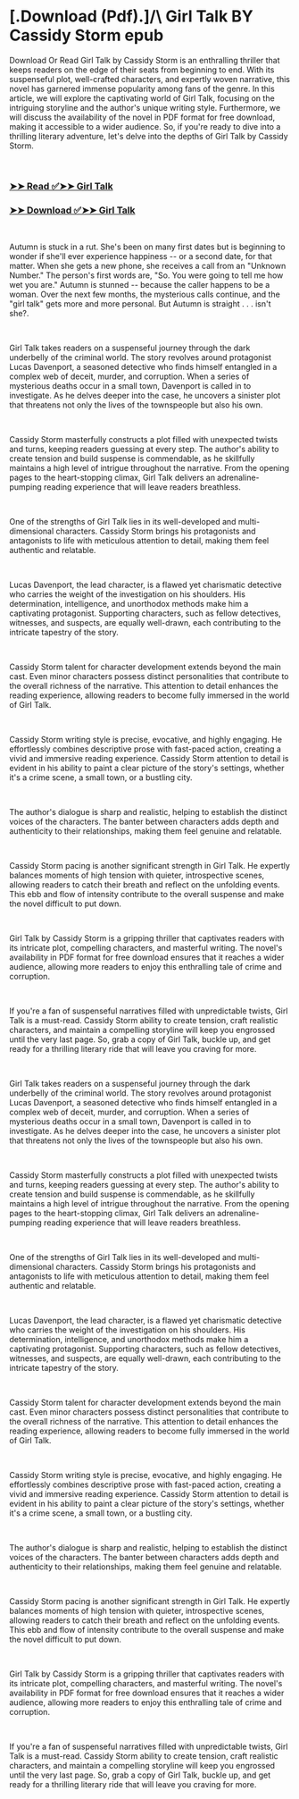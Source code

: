 # [.Download (Pdf).]/\ Girl Talk BY Cassidy Storm epub

<p>Download Or Read Girl Talk by Cassidy Storm is an enthralling thriller that keeps readers on the edge of their seats from beginning to end. With its suspenseful plot, well-crafted characters, and expertly woven narrative, this novel has garnered immense popularity among fans of the genre. In this article, we will explore the captivating world of Girl Talk, focusing on the intriguing storyline and the author's unique writing style. Furthermore, we will discuss the availability of the novel in PDF format for free download, making it accessible to a wider audience. So, if you're ready to dive into a thrilling literary adventure, let's delve into the depths of Girl Talk by Cassidy Storm.</p>
<p>&nbsp;</p>

### [➤➤ Read ✅➤➤ Girl Talk](https://realpdfbooksdrive.blogspot.com/id/38223311)

### [➤➤ Download ✅➤➤ Girl Talk](https://realpdfbooksdrive.blogspot.com/id/38223311)

<p>&nbsp;</p>
<p>Autumn is stuck in a rut. She's been on many first dates but is beginning to wonder if she'll ever experience happiness -- or a second date, for that matter.  When she gets a new phone, she receives a call from an "Unknown Number." The person's first words are, "So. You were going to tell me how wet you are." Autumn is stunned -- because the caller happens to be a woman.  Over the next few months, the mysterious calls continue, and the "girl talk" gets more and more personal.  But Autumn is straight . . . isn't she?.</p>
<p>&nbsp;</p>
<p>Girl Talk takes readers on a suspenseful journey through the dark underbelly of the criminal world. The story revolves around protagonist Lucas Davenport, a seasoned detective who finds himself entangled in a complex web of deceit, murder, and corruption. When a series of mysterious deaths occur in a small town, Davenport is called in to investigate. As he delves deeper into the case, he uncovers a sinister plot that threatens not only the lives of the townspeople but also his own.</p>
<p>&nbsp;</p>
<p>Cassidy Storm masterfully constructs a plot filled with unexpected twists and turns, keeping readers guessing at every step. The author's ability to create tension and build suspense is commendable, as he skillfully maintains a high level of intrigue throughout the narrative. From the opening pages to the heart-stopping climax, Girl Talk delivers an adrenaline-pumping reading experience that will leave readers breathless.</p>
<p>&nbsp;</p>
<p>One of the strengths of Girl Talk lies in its well-developed and multi-dimensional characters. Cassidy Storm brings his protagonists and antagonists to life with meticulous attention to detail, making them feel authentic and relatable.</p>
<p>&nbsp;</p>
<p>Lucas Davenport, the lead character, is a flawed yet charismatic detective who carries the weight of the investigation on his shoulders. His determination, intelligence, and unorthodox methods make him a captivating protagonist. Supporting characters, such as fellow detectives, witnesses, and suspects, are equally well-drawn, each contributing to the intricate tapestry of the story.</p>
<p>&nbsp;</p>
<p>Cassidy Storm talent for character development extends beyond the main cast. Even minor characters possess distinct personalities that contribute to the overall richness of the narrative. This attention to detail enhances the reading experience, allowing readers to become fully immersed in the world of Girl Talk.</p>
<p>&nbsp;</p>
<p>Cassidy Storm writing style is precise, evocative, and highly engaging. He effortlessly combines descriptive prose with fast-paced action, creating a vivid and immersive reading experience. Cassidy Storm attention to detail is evident in his ability to paint a clear picture of the story's settings, whether it's a crime scene, a small town, or a bustling city.</p>
<p>&nbsp;</p>
<p>The author's dialogue is sharp and realistic, helping to establish the distinct voices of the characters. The banter between characters adds depth and authenticity to their relationships, making them feel genuine and relatable.</p>
<p>&nbsp;</p>
<p>Cassidy Storm pacing is another significant strength in Girl Talk. He expertly balances moments of high tension with quieter, introspective scenes, allowing readers to catch their breath and reflect on the unfolding events. This ebb and flow of intensity contribute to the overall suspense and make the novel difficult to put down.</p>
<p>&nbsp;</p>
<p>Girl Talk by Cassidy Storm is a gripping thriller that captivates readers with its intricate plot, compelling characters, and masterful writing. The novel's availability in PDF format for free download ensures that it reaches a wider audience, allowing more readers to enjoy this enthralling tale of crime and corruption.</p>
<p>&nbsp;</p>
<p>If you're a fan of suspenseful narratives filled with unpredictable twists, Girl Talk is a must-read. Cassidy Storm ability to create tension, craft realistic characters, and maintain a compelling storyline will keep you engrossed until the very last page. So, grab a copy of Girl Talk, buckle up, and get ready for a thrilling literary ride that will leave you craving for more.</p>
<p>&nbsp;</p>
<p>Girl Talk takes readers on a suspenseful journey through the dark underbelly of the criminal world. The story revolves around protagonist Lucas Davenport, a seasoned detective who finds himself entangled in a complex web of deceit, murder, and corruption. When a series of mysterious deaths occur in a small town, Davenport is called in to investigate. As he delves deeper into the case, he uncovers a sinister plot that threatens not only the lives of the townspeople but also his own.</p>
<p>&nbsp;</p>
<p>Cassidy Storm masterfully constructs a plot filled with unexpected twists and turns, keeping readers guessing at every step. The author's ability to create tension and build suspense is commendable, as he skillfully maintains a high level of intrigue throughout the narrative. From the opening pages to the heart-stopping climax, Girl Talk delivers an adrenaline-pumping reading experience that will leave readers breathless.</p>
<p>&nbsp;</p>
<p>One of the strengths of Girl Talk lies in its well-developed and multi-dimensional characters. Cassidy Storm brings his protagonists and antagonists to life with meticulous attention to detail, making them feel authentic and relatable.</p>
<p>&nbsp;</p>
<p>Lucas Davenport, the lead character, is a flawed yet charismatic detective who carries the weight of the investigation on his shoulders. His determination, intelligence, and unorthodox methods make him a captivating protagonist. Supporting characters, such as fellow detectives, witnesses, and suspects, are equally well-drawn, each contributing to the intricate tapestry of the story.</p>
<p>&nbsp;</p>
<p>Cassidy Storm talent for character development extends beyond the main cast. Even minor characters possess distinct personalities that contribute to the overall richness of the narrative. This attention to detail enhances the reading experience, allowing readers to become fully immersed in the world of Girl Talk.</p>
<p>&nbsp;</p>
<p>Cassidy Storm writing style is precise, evocative, and highly engaging. He effortlessly combines descriptive prose with fast-paced action, creating a vivid and immersive reading experience. Cassidy Storm attention to detail is evident in his ability to paint a clear picture of the story's settings, whether it's a crime scene, a small town, or a bustling city.</p>
<p>&nbsp;</p>
<p>The author's dialogue is sharp and realistic, helping to establish the distinct voices of the characters. The banter between characters adds depth and authenticity to their relationships, making them feel genuine and relatable.</p>
<p>&nbsp;</p>
<p>Cassidy Storm pacing is another significant strength in Girl Talk. He expertly balances moments of high tension with quieter, introspective scenes, allowing readers to catch their breath and reflect on the unfolding events. This ebb and flow of intensity contribute to the overall suspense and make the novel difficult to put down.</p>
<p>&nbsp;</p>
<p>Girl Talk by Cassidy Storm is a gripping thriller that captivates readers with its intricate plot, compelling characters, and masterful writing. The novel's availability in PDF format for free download ensures that it reaches a wider audience, allowing more readers to enjoy this enthralling tale of crime and corruption.</p>
<p>&nbsp;</p>
<p>If you're a fan of suspenseful narratives filled with unpredictable twists, Girl Talk is a must-read. Cassidy Storm ability to create tension, craft realistic characters, and maintain a compelling storyline will keep you engrossed until the very last page. So, grab a copy of Girl Talk, buckle up, and get ready for a thrilling literary ride that will leave you craving for more.</p>
<p>&nbsp;</p>

